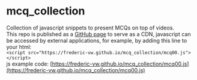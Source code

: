 # mcq_collection
Collection of javascript snippets to present MCQs on top of videos.  
This repo is published as a [GitHub page](https://frederic-vw.github.io/mcq_collection/) to serve as a CDN, javascript can be accessed by external applications, for example, by adding this line to your html:  
`<script src="https://frederic-vw.github.io/mcq_collection/mcq00.js"></script>`  
js example code: [https://frederic-vw.github.io/mcq_collection/mcq00.js](https://frederic-vw.github.io/mcq_collection/mcq00.js)
